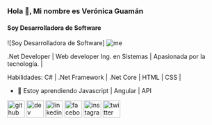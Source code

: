 ### Hola 👋, Mi nombre es Verónica Guamán
#### Soy Desarrolladora de Software
![Soy Desarrolladora de Software]
![me](https://github.com/VeronicaGuaman/VeronicaGuaman/issues/1#issue-827952554)

.Net Developer | Web developer
Ing. en Sistemas | Apasionada por la tecnología. |

Habilidades: C# | .Net Framework | .Net Core | HTML | CSS |


- 🌱 Estoy aprendiendo Javascript | Angular | API 


[<img src='https://cdn.jsdelivr.net/npm/simple-icons@3.0.1/icons/github.svg' alt='github' height='40'>](https://github.com/VeronicaGuaman)  [<img src='https://cdn.jsdelivr.net/npm/simple-icons@3.0.1/icons/dev-dot-to.svg' alt='dev' height='40'>](https://dev.to/https://dev.to/veronicaguamann)  [<img src='https://cdn.jsdelivr.net/npm/simple-icons@3.0.1/icons/linkedin.svg' alt='linkedin' height='40'>](https://www.linkedin.com/in/https://www.linkedin.com/in/veronicaguaman//)  [<img src='https://cdn.jsdelivr.net/npm/simple-icons@3.0.1/icons/facebook.svg' alt='facebook' height='40'>](https://www.facebook.com/https://www.facebook.com/veronicaguamann)  [<img src='https://cdn.jsdelivr.net/npm/simple-icons@3.0.1/icons/instagram.svg' alt='instagram' height='40'>](https://www.instagram.com/https://www.instagram.com/veronicaguamann//)  [<img src='https://cdn.jsdelivr.net/npm/simple-icons@3.0.1/icons/twitter.svg' alt='twitter' height='40'>](https://twitter.com/https://twitter.com/veronicaguamann)  


